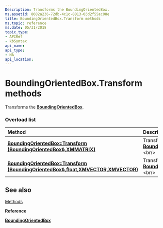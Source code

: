 ```yaml
---
Description: Transforms the BoundingOrientedBox.
ms.assetid: 8602a236-72db-4c1c-8813-03d2f55ac08e
title: BoundingOrientedBox.Transform methods
ms.topic: reference
ms.date: 05/31/2018
topic_type: 
- APIRef
- kbSyntax
api_name: 
api_type: 
- NA
api_location: 
---
```


# BoundingOrientedBox.Transform methods

Transforms the [**BoundingOrientedBox**](https://msdn.microsoft.com/library/Hh855863(v=VS.85).aspx).

### Overload list



| Method                                                                                                                   | Description                                                                   |
|:-------------------------------------------------------------------------------------------------------------------------|:------------------------------------------------------------------------------|
| [**BoundingOrientedBox::Transform (BoundingOrientedBox&,XMMATRIX)**](https://msdn.microsoft.com/library/Hh855951(v=VS.85).aspx)                | Transforms the [**BoundingOrientedBox**](https://msdn.microsoft.com/library/Hh855863(v=VS.85).aspx).<br/> |
| [**BoundingOrientedBox::Transform (BoundingOrientedBox&,float,XMVECTOR,XMVECTOR)**](https://msdn.microsoft.com/library/Hh855952(v=VS.85).aspx) | Transforms the [**BoundingOrientedBox**](https://msdn.microsoft.com/library/Hh855863(v=VS.85).aspx).<br/> |



## See also

<dl> <dt>

[Methods](boundingorientedbox-methods.md)
</dt> <dt>

**Reference**
</dt> <dt>

[**BoundingOrientedBox**](https://msdn.microsoft.com/library/Hh855863(v=VS.85).aspx)
</dt> </dl>

 

 




